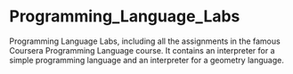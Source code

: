 # Programming_Language_Labs
Programming Language Labs, including all the assignments in the famous Coursera Programming Language course. It contains an interpreter for a simple programming language and an interpreter for a geometry language.
